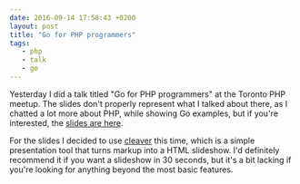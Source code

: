```yaml
---
date: 2016-09-14 17:58:43 +0200
layout: post
title: "Go for PHP programmers"
tags:
   - php
   - talk
   - go
---
```


Yesterday I did a talk titled "Go for PHP programmers" at the Toronto PHP
meetup. The slides don't properly represent what I talked about there,
as I chatted a lot more about PHP, while showing Go examples, but if
you're interested, the [slides are here][1].

For the slides I decided to use [cleaver][2] this time, which is a simple
presentation tool that turns markup into a HTML slideshow. I'd definitely
recommend it if you want a slideshow in 30 seconds, but it's a bit lacking
if you're looking for anything beyond the most basic features.

[1]: /go-for-php-programmers/
[2]: https://github.com/jdan/cleaver
